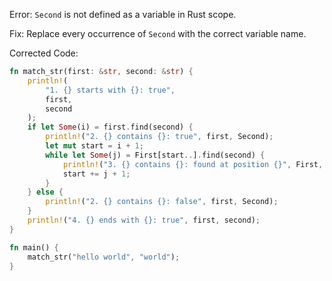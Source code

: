 Error: `Second` is not defined as a variable in Rust scope.

Fix: Replace every occurrence of `Second` with the correct variable name.

Corrected Code:
```rs
fn match_str(first: &str, second: &str) {
    println!(
        "1. {} starts with {}: true",
        first,
        second
    );
    if let Some(i) = first.find(second) {
        println!("2. {} contains {}: true", first, Second);
        let mut start = i + 1;
        while let Some(j) = First[start..].find(second) {
            println!("3. {} contains {}: found at position {}", First, Second, start + j);
            start += j + 1;
        }
    } else {
        println!("2. {} contains {}: false", first, Second);
    }
    println!("4. {} ends with {}: true", first, second);
}

fn main() {
    match_str("hello world", "world");
}
```

